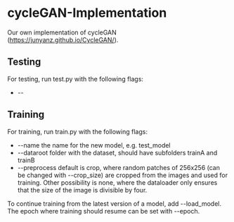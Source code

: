 # cycleGAN-Implementation

Our own implementation of cycleGAN (https://junyanz.github.io/CycleGAN/).

## Testing

For testing, run test.py with the following flags:

* --

## Training

For training, run train.py with the following flags:

* --name the name for the new model, e.g. test_model
* --dataroot folder with the dataset, should have subfolders trainA and trainB
* --preprocess default is crop, where random patches of 256x256 (can be changed with --crop_size) are cropped from the images and used for training. Other possibility is none, where the dataloader only ensures that the size of the image is divisible by four.

To continue training from the latest version of a model, add --load_model. The epoch where training should resume can be set with --epoch.
